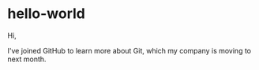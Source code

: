 # hello-world

Hi,

I've joined GitHub to learn more about Git, which my company is moving to next month.
